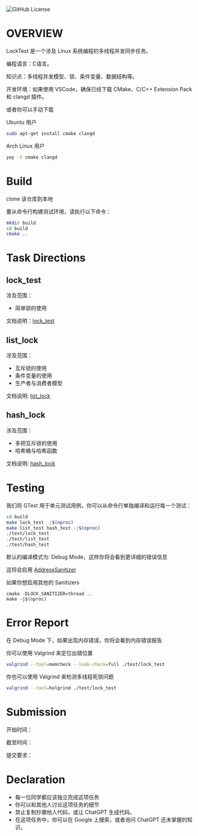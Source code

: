 ![GitHub License](https://img.shields.io/github/license/tiny-sky/LockTest?style=flat&logo=linux&color=fedcba&link=https%3A%2F%2Fcreativecommons.org%2Flicenses%2Fby-sa%2F4.0%2F)

# OVERVIEW

LockTest 是一个涉及 Linux 系统编程的多线程并发同步任务。

编程语言：C语言。

知识点：多线程并发模型、锁、条件变量、数据结构等。

开发环境：如果使用 VSCode，确保已经下载 CMake、C/C++ Extension Pack 和 clangd 插件。

或者你可以手动下载

Ubuntu 用户

```sh
sudo apt-get install cmake clangd
```

Arch Linux 用户

```sh
yay -S cmake clangd
```

# Build

clone 该仓库到本地

要从命令行构建测试环境，请执行以下命令：

```sh
mkdir build
cd build
cmake ..
```

# Task Directions

## lock_test

涉及范围：

- 简单锁的使用

文档说明：[lock_test](./doc/lock_test/lock_test.md)

## list_lock

涉及范围：

- 互斥锁的使用
- 条件变量的使用
- 生产者与消费者模型

文档说明: [list_lock](./doc/list_test/list_test.md)

## hash_lock

涉及范围：

- 多把互斥锁的使用
- 哈希桶与哈希函数

文档说明: [hash_lock](./doc/hash_test/hash_test.md)

# Testing

我们将 GTest 用于单元测试用例，你可以从命令行单独编译和运行每一个测试：

```sh
cd build
make lock_test -j$(nproc)
make list_test hash_test -j$(nproc)
./test/lock_test
./test/list_test
./test/hash_test
```

默认的编译模式为: Debug Mode，这样你将会看到更详细的错误信息

这将会启用 [AddressSanitizer](https://github.com/google/sanitizers)

如果你想启用其他的 Sanitizers

```
cmake -DLOCK_SANITIZER=thread ..
make -j$(nproc)
```

# Error Report

在 Debug Mode 下，如果出现内存错误，你将会看到内存错误报告

你可以使用 Valgrind 来定位出错位置

```sh
valgrind --tool=memcheck --leak-check=full ./test/lock_test 
```

你也可以使用 Valgrind 来检测多线程死锁问题

```sh
valgrind --tool=helgrind ./test/lock_test 
```

# Submission

开始时间：

截至时间：

提交要求：

# Declaration

- 每一位同学都应该独立完成这项任务
- 你可以和其他人讨论这项任务的细节
- 禁止复制抄袭他人代码，或让 ChatGPT 生成代码。
- 在这项任务中，你可以在 Google 上搜索，或者询问 ChatGPT 还未掌握的知识。
